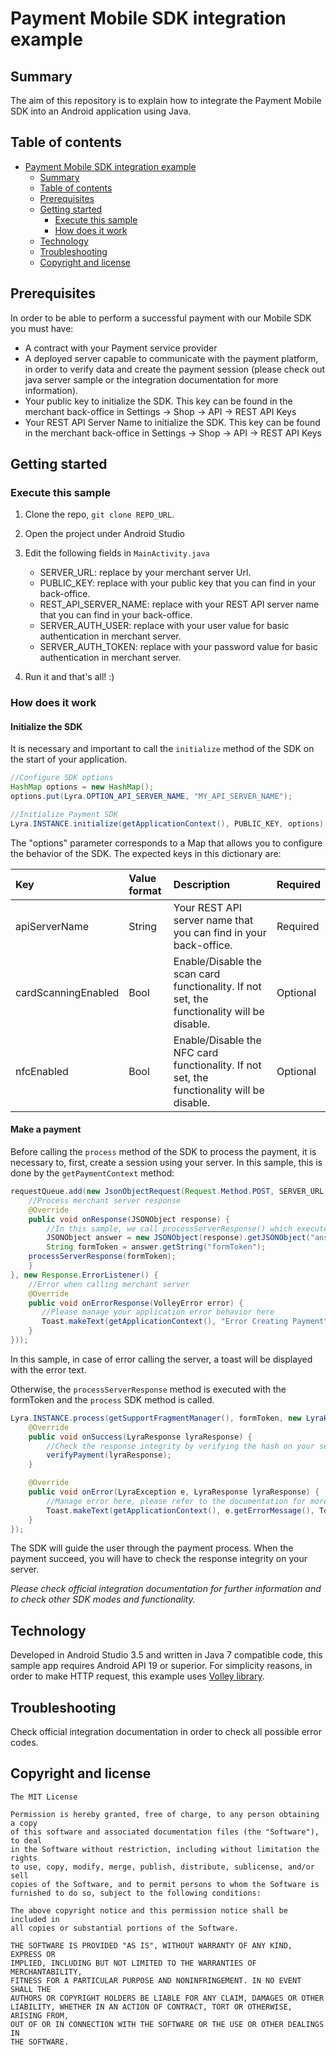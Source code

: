 # Payment Mobile SDK integration example

## Summary

The aim of this repository is to explain how to integrate the Payment Mobile SDK into an Android application using Java.


## Table of contents

- [Payment Mobile SDK integration example](#payment-mobile-sdk-integration-example)
  - [Summary](#summary)
  - [Table of contents](#table-of-contents)
  - [Prerequisites](#prerequisites)
  - [Getting started](#getting-started)
    - [Execute this sample](#execute-this-sample)
    - [How does it work](#how-does-it-work)
  - [Technology](#technology)
  - [Troubleshooting](#troubleshooting)
  - [Copyright and license](#copyright-and-license)

## Prerequisites

In order to be able to perform a successful payment with our Mobile SDK you must have: 
* A contract with your Payment service provider
* A deployed server capable to communicate with the payment platform, in order to verify data and create the payment session  (please check out java server sample or the integration documentation for more information).
* Your public key to initialize the SDK. This key can be found in the merchant back-office in Settings -> Shop -> API -> REST API Keys
* Your REST API Server Name to initialize the SDK. This key can be found in the merchant back-office in Settings -> Shop -> API -> REST API Keys

## Getting started

### Execute this sample

1. Clone the repo, `git clone REPO_URL`. 

2. Open the project under Android Studio

3. Edit the following fields in `MainActivity.java`
    - SERVER_URL: replace by your merchant server Url.
    - PUBLIC_KEY: replace with your public key that you can find in your back-office.
    - REST_API_SERVER_NAME: replace with your REST API server name that you can find in your back-office.
    - SERVER_AUTH_USER: replace with your user value for basic authentication in merchant server.
    - SERVER_AUTH_TOKEN: replace with your password value for basic authentication in merchant server.

4. Run it and that's all! :)

### How does it work

#### Initialize the SDK

It is necessary and important to call the `initialize` method of the SDK on the start of your application. 

```java
//Configure SDK options
HashMap options = new HashMap();
options.put(Lyra.OPTION_API_SERVER_NAME, "MY_API_SERVER_NAME");

//Initialize Payment SDK
Lyra.INSTANCE.initialize(getApplicationContext(), PUBLIC_KEY, options);
```

The "options" parameter corresponds to a Map that allows you to configure the behavior of the SDK. The expected keys in this dictionary are:

| Key                   | Value format | Description                                                        | Required   |
| :-------------------- | :----------- | :----------------------------------------------------------------- | :--------|
| apiServerName         | String       | Your REST API server name that you can find in your back-office.   | Required |
| cardScanningEnabled   | Bool         | Enable/Disable the scan card functionality. If not set, the functionality will be disable. | Optional |
| nfcEnabled            | Bool         | Enable/Disable the NFC card functionality. If not set, the functionality will be disable.  | Optional |

#### Make a payment

Before calling the `process` method of the SDK to process the payment,  it is necessary to, first, create a session using your server.
In this sample, this is done by the `getPaymentContext` method:

```java
requestQueue.add(new JsonObjectRequest(Request.Method.POST, SERVER_URL + "/createPayment", getPaymentParams(), new Response.Listener<JSONObject>() {
    //Process merchant server response
    @Override
    public void onResponse(JSONObject response) {
        //In this sample, we call processServerResponse() which execute the process method of the SDK with the formToken extracted from the serverResponse
        JSONObject answer = new JSONObject(response).getJSONObject("answer");
        String formToken = answer.getString("formToken");
	processServerResponse(formToken);
    }
}, new Response.ErrorListener() {
    //Error when calling merchant server
    @Override
    public void onErrorResponse(VolleyError error) {
       //Please manage your application error behavior here
       Toast.makeText(getApplicationContext(), "Error Creating Payment", Toast.LENGTH_LONG).show();
    }
}));
```

In this sample, in case of error calling the server, a toast will be displayed with the error text.
  
Otherwise, the `processServerResponse` method is executed with the formToken and the `process` SDK method is called.

```java
Lyra.INSTANCE.process(getSupportFragmentManager(), formToken, new LyraHandler() {
    @Override
    public void onSuccess(LyraResponse lyraResponse) {
        //Check the response integrity by verifying the hash on your server
        verifyPayment(lyraResponse);
    }

    @Override
    public void onError(LyraException e, LyraResponse lyraResponse) {
        //Manage error here, please refer to the documentation for more information
        Toast.makeText(getApplicationContext(), e.getErrorMessage(), Toast.LENGTH_LONG).show();
    }
});
```

The SDK will guide the user through the payment process. When the payment succeed, you will have to check the response integrity on your server. 


*Please check official integration documentation for further information and to check other SDK modes and functionality.* 


## Technology

Developed in Android Studio 3.5 and written in Java 7 compatible code, this sample app requires Android API 19 or superior.
For simplicity reasons, in order to make HTTP request, this example uses [Volley library](https://github.com/google/volley).

## Troubleshooting

Check official integration documentation in order to check all possible error codes.

## Copyright and license
	The MIT License

	Permission is hereby granted, free of charge, to any person obtaining a copy
	of this software and associated documentation files (the "Software"), to deal
	in the Software without restriction, including without limitation the rights
	to use, copy, modify, merge, publish, distribute, sublicense, and/or sell
	copies of the Software, and to permit persons to whom the Software is
	furnished to do so, subject to the following conditions:

	The above copyright notice and this permission notice shall be included in
	all copies or substantial portions of the Software.

	THE SOFTWARE IS PROVIDED "AS IS", WITHOUT WARRANTY OF ANY KIND, EXPRESS OR
	IMPLIED, INCLUDING BUT NOT LIMITED TO THE WARRANTIES OF MERCHANTABILITY,
	FITNESS FOR A PARTICULAR PURPOSE AND NONINFRINGEMENT. IN NO EVENT SHALL THE
	AUTHORS OR COPYRIGHT HOLDERS BE LIABLE FOR ANY CLAIM, DAMAGES OR OTHER
	LIABILITY, WHETHER IN AN ACTION OF CONTRACT, TORT OR OTHERWISE, ARISING FROM,
	OUT OF OR IN CONNECTION WITH THE SOFTWARE OR THE USE OR OTHER DEALINGS IN
	THE SOFTWARE.
